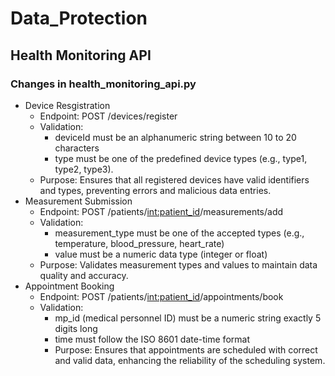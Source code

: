 # Data_Protection

## Health Monitoring API

### Changes in health_monitoring_api.py
- Device Resgistration
  - Endpoint: POST /devices/register
  - Validation:
    - deviceId must be an alphanumeric string between 10 to 20 characters
    - type must be one of the predefined device types (e.g., type1, type2, type3).
  - Purpose:
      Ensures that all registered devices have valid identifiers and types, preventing errors and malicious data entries.
- Measurement Submission
  - Endpoint: POST /patients/<int:patient_id>/measurements/add
  - Validation:
    - measurement_type must be one of the accepted types (e.g., temperature, blood_pressure, heart_rate)
    - value must be a numeric data type (integer or float)
  - Purpose:
      Validates measurement types and values to maintain data quality and accuracy.
- Appointment Booking
  - Endpoint: POST /patients/<int:patient_id>/appointments/book
  - Validation:
    - mp_id (medical personnel ID) must be a numeric string exactly 5 digits long
    - time must follow the ISO 8601 date-time format
    - Purpose:
        Ensures that appointments are scheduled with correct and valid data, enhancing the reliability of the scheduling system.
